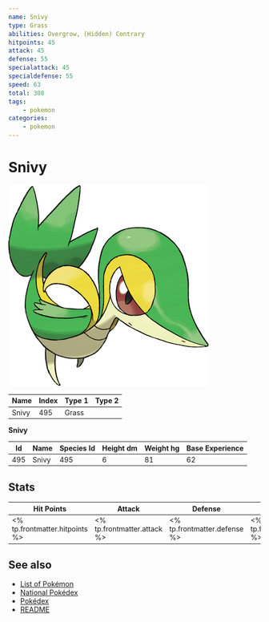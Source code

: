 ```yaml
---
name: Snivy
type: Grass
abilities: Overgrow, (Hidden) Contrary
hitpoints: 45
attack: 45
defense: 55
specialattack: 45
specialdefense: 55
speed: 63
total: 308
tags:
    - pokemon
categories:
    - pokemon
---
```


# Snivy


![Snivy](images/495.png)

| **Name** | **Index** | **Type 1** | **Type 2** |
|----|----|----|----|
| Snivy | 495 | Grass  |  |

**Snivy** 




| **Id** | **Name** | **Species Id** | **Height dm** | **Weight hg** | **Base Experience** |
|--------|----------|----------------|------------|------------|---------------------|
| 495 | Snivy | 495 | 6 | 81 | 62 |



## Stats

| **Hit Points** | **Attack** | **Defense** | **Special Attack** | **Special Defense** | **Speed** | **Total** |
|----------------|------------|-------------|--------------------|---------------------|-----------|-----------|
| <% tp.frontmatter.hitpoints %> | <% tp.frontmatter.attack %> | <% tp.frontmatter.defense %> | <% tp.frontmatter.specialattack %> | <% tp.frontmatter.specialdefense %> | <% tp.frontmatter.speed %> | <% tp.frontmatter.total %> |

## See also

- [List of Pokémon](../pokemon.md)
- [National Pokédex](../national_pokedex.md)
- [Pokédex](../pokedex.md)
- [README](../README.md)
